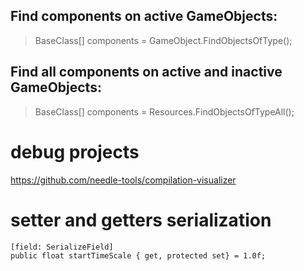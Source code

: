 ## Find components on active GameObjects:

> BaseClass[] components = GameObject.FindObjectsOfType<BaseClass>();

## Find all components on active and inactive GameObjects:

> BaseClass[] components = Resources.FindObjectsOfTypeAll<BaseClass>();


# debug projects

https://github.com/needle-tools/compilation-visualizer


# setter and getters serialization
```dotnet
[field: SerializeField]
public float startTimeScale { get, protected set} = 1.0f;
```
